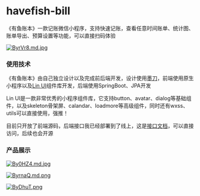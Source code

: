 # havefish-bill
《有鱼账本》一款记账微信小程序，支持快速记账，查看任意时间账单、统计图、账单导出、预算设置等功能，可以直接扫码体验

[![ByrVr8.md.jpg](https://s1.ax1x.com/2020/11/03/ByrVr8.md.jpg)](https://imgchr.com/i/ByrVr8)

### 使用技术
《有鱼账本》由自己独立设计以及完成前后端开发，设计使用[墨刀](https://modao.cc/)，前端使用原生小程序以及[Lin UI](https://doc.mini.talelin.com/)组件库开发，后端使用SpringBoot、JPA开发

Lin UI是一款非常优秀的小程序组件库，它支持button、avatar、dialog等基础组件，以及skeleton骨架屏、calandar、loadmore等高级组件，同时还有wxss、utils可以直接使用，强推！


目前只开放了前端源码，后端接口我已经部署到了线上，这是[接口文档](https://docs.apipost.cn/view/e4455ed76245f853)，可以直接访问，后续也会开源


### 产品展示
[![By0HZ4.md.jpg](https://s1.ax1x.com/2020/11/03/By0HZ4.md.jpg)](https://imgchr.com/i/By0HZ4)

[![ByrnaQ.md.png](https://s1.ax1x.com/2020/11/03/ByrnaQ.md.png)](https://imgchr.com/i/ByrnaQ)

[![ByDhuT.png](https://s1.ax1x.com/2020/11/03/ByDhuT.png)](https://imgchr.com/i/ByDhuT)

